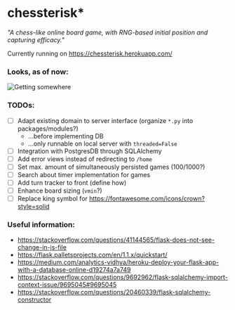 # chessterisk*
*"A chess-like online board game, with RNG-based initial position and capturing efficacy."*

Currently running on https://chessterisk.herokuapp.com/

### Looks, as of now:

![Getting somewhere](https://media.giphy.com/media/kucRgSSmSObdhqeh0N/giphy.gif)

### TODOs:
- [ ] Adapt existing domain to server interface (organize `*.py` into packages/modules?)
  - ...before implementing DB
  - ...only runnable on local server with `threaded=False`
- [ ] Integration with PostgresDB through SQLAlchemy
- [ ] Add error views instead of redirecting to `/home`
- [ ] Set max. amount of simultaneously persisted games (100/1000?)
- [ ] Search about timer implementation for games
- [ ] Add turn tracker to front (define how)
- [ ] Enhance board sizing (`vmin`?)
- [ ] Replace king symbol for https://fontawesome.com/icons/crown?style=solid

### Useful information:
* https://stackoverflow.com/questions/41144565/flask-does-not-see-change-in-js-file
* https://flask.palletsprojects.com/en/1.1.x/quickstart/
* https://medium.com/analytics-vidhya/heroku-deploy-your-flask-app-with-a-database-online-d19274a7a749
* https://stackoverflow.com/questions/9692962/flask-sqlalchemy-import-context-issue/9695045#9695045
* https://stackoverflow.com/questions/20460339/flask-sqlalchemy-constructor
